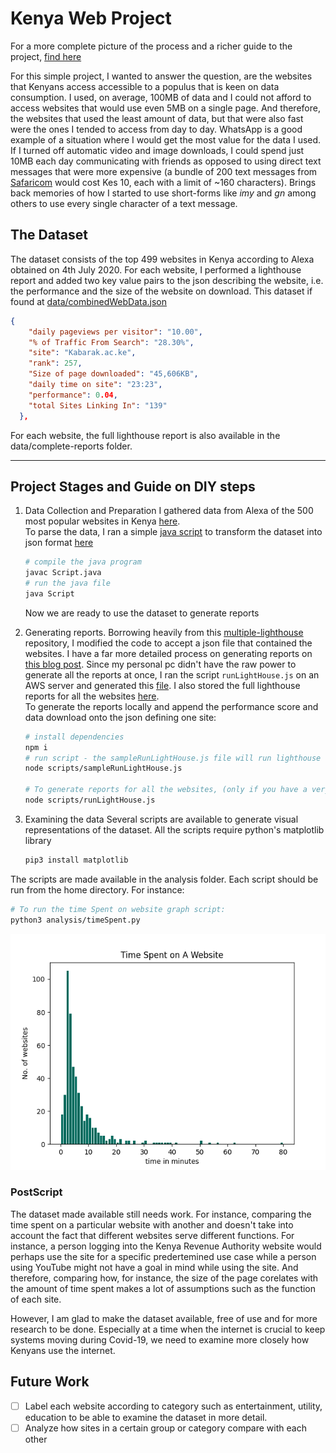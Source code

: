 # Kenya Web Project

For a more complete picture of the process and a richer guide to the project, [find here](https://laudebugs.me/laudebugs.me/#/experiments/kenya-web-project)

For this simple project, I wanted to answer the question, are the websites that Kenyans access accessible to a populus that is keen on data consumption. I used, on average, 100MB of data and I could not afford to access websites that would use even 5MB on a single page. And therefore, the websites that used the least amount of data, but that were also fast were the ones I tended to access from day to day. WhatsApp is a good example of a situation where I would get the most value for the data I used. If I turned off automatic video and image downloads, I could spend just 10MB each day communicating with friends as opposed to using direct text messages that were more expensive (a bundle of 200 text messages from [Safaricom](https://niabusiness.com/buy-safaricom-sms-bundles/) would cost Kes 10, each with a limit of ~160 characters). Brings back memories of how I started to use short-forms like _imy_ and _gn_ among others to use every single character of a text message.

## The Dataset
The dataset consists of the top 499 websites in Kenya according to Alexa obtained on 4th July 2020. For each website, I performed a lighthouse report and added two key value pairs to the json describing the website, i.e. the performance and the size of the website on download. This dataset if found at [data/combinedWebData.json](data/combinedWebsiteData.json)
```json
{
    "daily pageviews per visitor": "10.00",
    "% of Traffic From Search": "28.30%",
    "site": "Kabarak.ac.ke",
    "rank": 257,
    "Size of page downloaded": "45,606KB",
    "daily time on site": "23:23",
    "performance": 0.04,
    "total Sites Linking In": "139"
  },
```
For each website, the full lighthouse report is also available in the data/complete-reports folder.
<hr/>

## Project Stages and Guide on DIY steps

1. Data Collection and Preparation
   I gathered data from Alexa of the 500 most popular websites in Kenya [here](rawWebsiteData.txt).<br/>
   To parse the data, I ran a simple [java script](Split.java) to transform the dataset into json format [here](websiteData.json)<br/>
   ```bash
   # compile the java program
   javac Script.java
   # run the java file
   java Script
   ```
   Now we are ready to use the dataset to generate reports
2. Generating reports. Borrowing heavily from this [multiple-lighthouse](https://github.com/sahava/multisite-lighthouse) repository, I modified the code to accept a json file that contained the websites. I have a far more detailed process on generating reports on [this blog post](). Since my personal pc didn't have the raw power to generate all the reports at once, I ran the script `runLightHouse.js` on an AWS server and generated this [file](websiteData-n-reports.json). I also stored the full lighthouse reports for all the websites [here](complete-reports).<br/>
   To generate the reports locally and append the performance score and data download onto the json defining one site:

   ```bash
   # install dependencies
   npm i
   # run script - the sampleRunLightHouse.js file will run lighthouse reports on only 5 websites
   node scripts/sampleRunLightHouse.js

   # To generate reports for all the websites, (only if you have a very powerful machine )
   node scripts/runLightHouse.js
   ```

3. Examining the data
Several scripts are available to generate visual representations of the dataset. 
All the scripts require python's matplotlib library
   ```bash
   pip3 install matplotlib
   ```
The scripts are made available in the analysis folder. Each script should be run from the home directory. For instance:
   ```bash
   # To run the time Spent on website graph script:
   python3 analysis/timeSpent.py
   ```
   ![time spent on site](analysis/graphs/TimeSpentOnWebsite.png)

### PostScript
The dataset made available still needs work. For instance, comparing the time spent on a particular website with another and doesn't take into account the fact that different websites serve different functions. For instance, a person logging into the Kenya Revenue Authority website would perhaps use the site for a specific predertemined use case while a person using YouTube might not have a goal in mind while using the site. And therefore, comparing how, for instance, the size of the page corelates with the amount of time spent makes a lot of assumptions such as the function of each site. <br/>

However, I am glad to make the dataset available, free of use and for more research to be done. Especially at a time when the internet is crucial to keep systems moving during Covid-19, we need to examine more closely how Kenyans use the internet.

## Future Work
-[ ] Label each website according to category such as entertainment, utility, education to be able to examine the dataset in more detail.
-[ ] Analyze how sites in a certain group or category compare with each other
